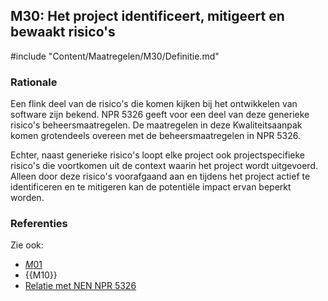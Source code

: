 ## M30: Het project identificeert, mitigeert en bewaakt risico's

#include "Content/Maatregelen/M30/Definitie.md"

### Rationale

Een flink deel van de risico's die komen kijken bij het ontwikkelen van software zijn bekend. NPR 5326 geeft voor een deel van deze generieke risico's beheersmaatregelen. De maatregelen in deze Kwaliteitsaanpak komen grotendeels overeen met de beheersmaatregelen in NPR 5326.

Echter, naast generieke risico's loopt elke project ook projectspecifieke risico's die voortkomen uit de context waarin het project wordt uitgevoerd. Alleen door deze risico's voorafgaand aan en tijdens het project actief te identificeren en te mitigeren kan de potentiële impact ervan beperkt worden.

### Referenties

Zie ook:

* [$M01$](#m01)
* {{M10}}
* [Relatie met NEN NPR 5326](#relatie-met-nen-npr-5326)
